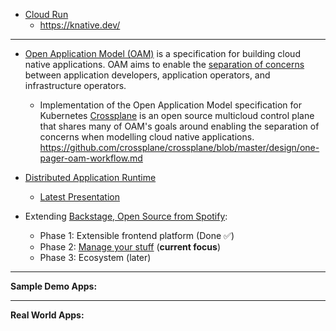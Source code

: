 * [Cloud Run](https://cloud.google.com/run)
  * https://knative.dev/

---

* [Open Application Model (OAM)](https://github.com/oam-dev/spec) is a specification for building cloud native applications. OAM aims to enable the [separation of concerns](https://github.com/oam-dev/spec/blob/d16d5add/introduction.md) between application developers, application operators, and infrastructure operators.
  
  * Implementation of the Open Application Model specification for Kubernetes 
 [Crossplane](https://crossplane.io/) is an open source multicloud control plane that shares many of OAM's goals around enabling the separation of concerns when modelling cloud native applications. https://github.com/crossplane/crossplane/blob/master/design/one-pager-oam-workflow.md
  
* [Distributed Application Runtime](https://dapr.io/)
  * [Latest Presentation](https://github.com/dapr/docs/blob/master/presentations/Dapr%20Presentation%20Deck.pptx)

* Extending [Backstage, Open Source from Spotify](https://backstage.io/):
  * Phase 1: Extensible frontend platform (Done ✅) 
  * Phase 2: [Manage your stuff](https://backstage.io/blog/2020/05/22/phase-2-service-catalog) (**current focus**)
  * Phase 3: Ecosystem (later) 

---

**Sample Demo Apps:**

---

**Real World Apps:**

 
